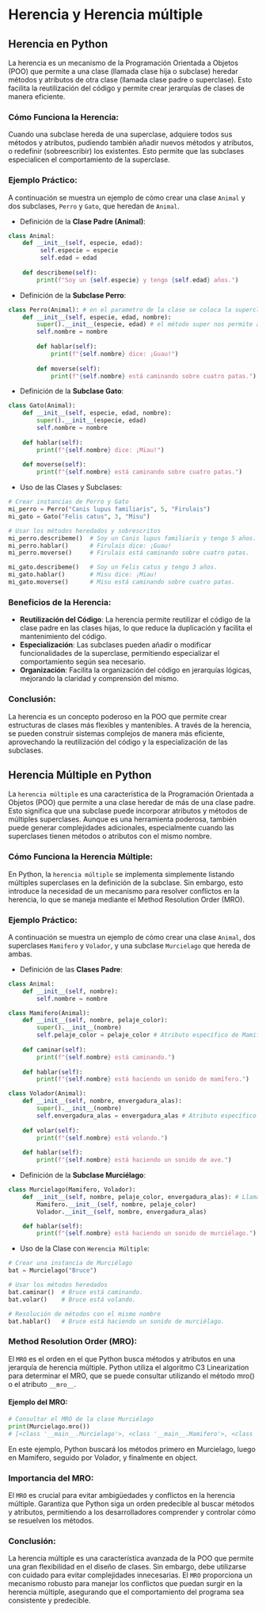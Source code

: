 # Herencia y Herencia múltiple

## Herencia en Python
La herencia es un mecanismo de la Programación Orientada a Objetos (POO) que permite a una clase (llamada clase hija o subclase) heredar métodos y atributos de otra clase (llamada clase padre o superclase). Esto facilita la reutilización del código y permite crear jerarquías de clases de manera eficiente.

### Cómo Funciona la Herencia:
Cuando una subclase hereda de una superclase, adquiere todos sus métodos y atributos, pudiendo también añadir nuevos métodos y atributos, o redefinir (sobreescribir) los existentes. Esto permite que las subclases especialicen el comportamiento de la superclase.

### Ejemplo Práctico:
A continuación se muestra un ejemplo de cómo crear una clase `Animal` y dos subclases, `Perro` y `Gato`, que heredan de `Animal`.

- Definición de la **Clase Padre (Animal)**: 
```python 
class Animal: 
    def __init__(self, especie, edad):
         self.especie = especie 
         self.edad = edad 
    
    def describeme(self): 
        print(f"Soy un {self.especie} y tengo {self.edad} años.")
```

- Definición de la **Subclase Perro**: 
```python 
class Perro(Animal): # en el parametro de la clase se coloca la superclase 
    def __init__(self, especie, edad, nombre): 
        super().__init__(especie, edad) # el método super nos permite apuntar a la superclase 
        self.nombre = nombre 
        
        def hablar(self): 
            print(f"{self.nombre} dice: ¡Guau!") 
        
        def moverse(self): 
            print(f"{self.nombre} está caminando sobre cuatro patas.")
```

- Definición de la **Subclase Gato**: 
```python 
class Gato(Animal): 
    def __init__(self, especie, edad, nombre): 
        super().__init__(especie, edad) 
        self.nombre = nombre 
        
    def hablar(self): 
        print(f"{self.nombre} dice: ¡Miau!") 
        
    def moverse(self): 
        print(f"{self.nombre} está caminando sobre cuatro patas.")
```

- Uso de las Clases y Subclases:
```python 
# Crear instancias de Perro y Gato
mi_perro = Perro("Canis lupus familiaris", 5, "Firulais")
mi_gato = Gato("Felis catus", 3, "Misu")

# Usar los métodos heredados y sobrescritos
mi_perro.describeme()  # Soy un Canis lupus familiaris y tengo 5 años.
mi_perro.hablar()      # Firulais dice: ¡Guau!
mi_perro.moverse()     # Firulais está caminando sobre cuatro patas.

mi_gato.describeme()   # Soy un Felis catus y tengo 3 años.
mi_gato.hablar()       # Misu dice: ¡Miau!
mi_gato.moverse()      # Misu está caminando sobre cuatro patas.
```

### Beneficios de la Herencia:

- **Reutilización del Código**: La herencia permite reutilizar el código de la clase padre en las clases hijas, lo que reduce la duplicación y facilita el mantenimiento del código.
- **Especialización**: Las subclases pueden añadir o modificar funcionalidades de la superclase, permitiendo especializar el comportamiento según sea necesario.
- **Organización**: Facilita la organización del código en jerarquías lógicas, mejorando la claridad y comprensión del mismo.

### Conclusión:
La herencia es un concepto poderoso en la POO que permite crear estructuras de clases más flexibles y mantenibles. A través de la herencia, se pueden construir sistemas complejos de manera más eficiente, aprovechando la reutilización del código y la especialización de las subclases.

## Herencia Múltiple en Python
La `herencia múltiple` es una característica de la Programación Orientada a Objetos (POO) que permite a una clase heredar de más de una clase padre. Esto significa que una subclase puede incorporar atributos y métodos de múltiples superclases. Aunque es una herramienta poderosa, también puede generar complejidades adicionales, especialmente cuando las superclases tienen métodos o atributos con el mismo nombre.

### Cómo Funciona la Herencia Múltiple:
En Python, la `herencia múltiple` se implementa simplemente listando múltiples superclases en la definición de la subclase. Sin embargo, esto introduce la necesidad de un mecanismo para resolver conflictos en la herencia, lo que se maneja mediante el Method Resolution Order (MRO).

### Ejemplo Práctico:
A continuación se muestra un ejemplo de cómo crear una clase `Animal`, dos superclases `Mamifero` y `Volador`, y una subclase `Murcielago` que hereda de ambas.

- Definición de las **Clases Padre**: 
```python 
class Animal: 
    def __init__(self, nombre): 
        self.nombre = nombre 

class Mamifero(Animal): 
    def __init__(self, nombre, pelaje_color): 
        super().__init__(nombre) 
        self.pelaje_color = pelaje_color # Atributo específico de Mamifero 
    
    def caminar(self): 
        print(f"{self.nombre} está caminando.") 
    
    def hablar(self): 
        print(f"{self.nombre} está haciendo un sonido de mamífero.") 

class Volador(Animal): 
    def __init__(self, nombre, envergadura_alas): 
        super().__init__(nombre) 
        self.envergadura_alas = envergadura_alas # Atributo específico de Volador 
    
    def volar(self): 
        print(f"{self.nombre} está volando.") 
    
    def hablar(self): 
        print(f"{self.nombre} está haciendo un sonido de ave.")
```

- Definición de la **Subclase Murciélago**: 
```python 
class Murcielago(Mamifero, Volador): 
    def __init__(self, nombre, pelaje_color, envergadura_alas): # Llamando al constructor de Mamifero y Volador 
        Mamifero.__init__(self, nombre, pelaje_color) 
        Volador.__init__(self, nombre, envergadura_alas) 

    def hablar(self): 
        print(f"{self.nombre} está haciendo un sonido de murciélago.")
```

- Uso de la Clase con `Herencia Múltiple`:
```python
# Crear una instancia de Murciélago
bat = Murcielago("Bruce")

# Usar los métodos heredados
bat.caminar()  # Bruce está caminando.
bat.volar()    # Bruce está volando.

# Resolución de métodos con el mismo nombre
bat.hablar()   # Bruce está haciendo un sonido de murciélago.
```

### Method Resolution Order (MRO):
El `MRO` es el orden en el que Python busca métodos y atributos en una jerarquía de herencia múltiple. Python utiliza el algoritmo C3 Linearization para determinar el MRO, que se puede consultar utilizando el método mro() o el atributo `__mro__`.

#### Ejemplo del MRO:
```python
# Consultar el MRO de la clase Murciélago
print(Murcielago.mro())
# [<class '__main__.Murcielago'>, <class '__main__.Mamifero'>, <class '__main__.Volador'>, <class 'object'>]
```

En este ejemplo, Python buscará los métodos primero en Murcielago, luego en Mamifero, seguido por Volador, y finalmente en object.

### Importancia del MRO:
El `MRO` es crucial para evitar ambigüedades y conflictos en la herencia múltiple. Garantiza que Python siga un orden predecible al buscar métodos y atributos, permitiendo a los desarrolladores comprender y controlar cómo se resuelven los métodos.

### Conclusión:
La herencia múltiple es una característica avanzada de la POO que permite una gran flexibilidad en el diseño de clases. Sin embargo, debe utilizarse con cuidado para evitar complejidades innecesarias. El `MRO` proporciona un mecanismo robusto para manejar los conflictos que puedan surgir en la herencia múltiple, asegurando que el comportamiento del programa sea consistente y predecible.

